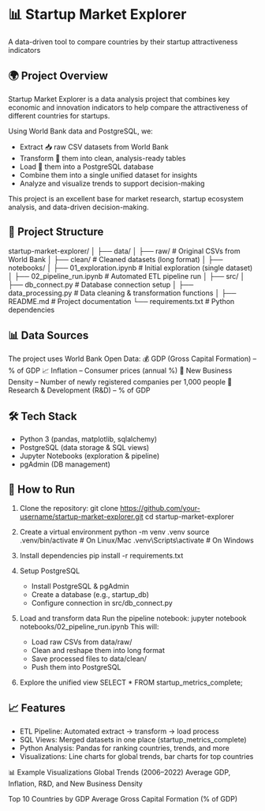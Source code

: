 # 📊 Startup Market Explorer
A data-driven tool to compare countries by their startup attractiveness indicators

## 🌍 Project Overview
Startup Market Explorer is a data analysis project that combines key economic and innovation indicators to help compare the attractiveness of different countries for startups.

Using World Bank data and PostgreSQL, we:
  - Extract 📥 raw CSV datasets from World Bank
  - Transform 🔄 them into clean, analysis-ready tables
  - Load 💾 them into a PostgreSQL database
  - Combine them into a single unified dataset for insights
  - Analyze and visualize trends to support decision-making

This project is an excellent base for market research, startup ecosystem analysis, and data-driven decision-making.

## 📂 Project Structure
startup-market-explorer/
│
├── data/
│   ├── raw/           # Original CSVs from World Bank
│   ├── clean/         # Cleaned datasets (long format)
│
├── notebooks/
│   ├── 01_exploration.ipynb      # Initial exploration (single dataset)
│   ├── 02_pipeline_run.ipynb     # Automated ETL pipeline run
│
├── src/
│   ├── db_connect.py             # Database connection setup
│   ├── data_processing.py        # Data cleaning & transformation functions
│
├── README.md                     # Project documentation
└── requirements.txt              # Python dependencies

## 📊 Data Sources
The project uses World Bank Open Data:
    💰 GDP (Gross Capital Formation) – % of GDP
    📈 Inflation – Consumer prices (annual %)
    🏢 New Business Density – Number of newly registered companies per 1,000 people
    🔬 Research & Development (R&D) – % of GDP

## 🛠️ Tech Stack
  - Python 3 (pandas, matplotlib, sqlalchemy)
  - PostgreSQL (data storage & SQL views)
  - Jupyter Notebooks (exploration & pipeline)
  - pgAdmin (DB management)

## 🚀 How to Run
1. Clone the repository:
   git clone https://github.com/your-username/startup-market-explorer.git
   cd startup-market-explorer

2. Create a virtual environment
   python -m venv .venv
   source .venv/bin/activate     # On Linux/Mac
   .venv\Scripts\activate        # On Windows

4. Install dependencies
   pip install -r requirements.txt
   
6. Setup PostgreSQL
   - Install PostgreSQL & pgAdmin
   - Create a database (e.g., startup_db)
   - Configure connection in src/db_connect.py

8. Load and transform data
   Run the pipeline notebook:
   jupyter notebook notebooks/02_pipeline_run.ipynb
   This will:
    - Load raw CSVs from data/raw/
    - Clean and reshape them into long format
    - Save processed files to data/clean/
    - Push them into PostgreSQL

10. Explore the unified view
    SELECT * FROM startup_metrics_complete;
    
## 📈 Features
  - ETL Pipeline: Automated extract → transform → load process
  - SQL Views: Merged datasets in one place (startup_metrics_complete)
  - Python Analysis: Pandas for ranking countries, trends, and more
  - Visualizations: Line charts for global trends, bar charts for top countries

📊 Example Visualizations
Global Trends (2006–2022)
Average GDP, Inflation, R&D, and New Business Density


Top 10 Countries by GDP
Average Gross Capital Formation (% of GDP)



